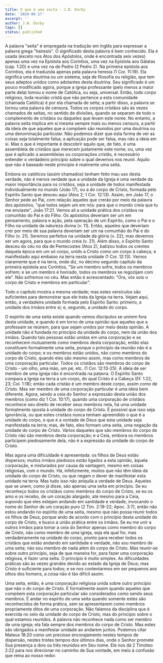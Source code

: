 ```yaml
---
title: O que é uma seita - J.N. Darby
date: '2024-06-17'
excerpt: ''
author: J.N. Darby
tags: []
status: published
---
```

A palavra \"seita\" é empregada na tradução em inglês para expressar a
palavra grega \"hairesis\". O significado desta palavra é bem conhecido.
Ela é usada (exceto nos Atos dos Apóstolos, onde é encontrada seis
vezes) apenas uma vez na Epístola aos Coríntios, uma vez na Epístola aos
Gálatas (cap. 1:20) e uma vez na de Pedro (2 Pedro 2). Na primeira
epístola aos Coríntios, ela é traduzida apenas pela palavra heresia (1
Cor. 11:19). Ela significa uma doutrina ou um sistema, seja de filosofia
ou religião, que tem seus adeptos unidos como adotantes desta doutrina.
Seu significado é um pouco modificado agora, porque a igreja professante
(pelo menos a maior parte dela) tomou o nome de Católica, ou seja,
universal. Então, todo corpo religioso, toda reunião cristã que não
pertence a esta comunidade (chamada Católica) é por ela chamada de
seita; a partir disso, a palavra se tornou uma palavra de censura. Todos
os corpos cristãos são às vezes chamados de seitas, no sentido de
divisões, quando se separam de todo o complemento de cristãos ou
daqueles que levam este nome. No entanto, a palavra seita implica em si
mesma sempre mais ou menos censura, a partir da ideia de que aqueles que
a compõem são reunidos por uma doutrina ou uma denominação particular.
Não podemos dizer que esta forma de ver as coisas seja totalmente falsa;
a aplicação pode ser falsa, mas não a ideia em si. Mas o que é
importante é descobrir aquilo que, de fato, é uma assembleia de cristãos
que merecem justamente este nome; ou, uma vez que é aplicado a
assembleias ou corporações cristãs, é necessário entender o verdadeiro
princípio sobre o qual devemos nos reunir. Aquilo que não é baseado
neste princípio é realmente uma seita.

Embora os católicos (assim chamados) tenham feito mau uso desta verdade,
não é menos verdade que a unidade da Igreja é uma verdade da maior
importância para os cristãos, seja a unidade de todos manifestada
individualmente no mundo (João 17), ou a do corpo de Cristo, formada
pelo Espírito Santo que desceu aqui (Atos 2; 1 Cor. 12:13). Assim, em
João 17, o Senhor pede ao Pai, com relação àqueles que crerão por meio
da palavra dos apóstolos, \"que todos sejam um em nós: para que o mundo
creia que tu me enviaste\", João 17:21. Vemos ali a unidade prática dos
cristãos na comunhão do Pai e do Filho. Os apóstolos deveriam ser um em
pensamento, palavra e ação, pela operação de um Espírito, como o Pai e o
Filho na unidade da natureza divina (v. 11). Então, aqueles que deveriam
crer por meio de sua palavra deveriam ser um na comunhão do Pai e do
Filho (v. 21). Seremos perfeitos na unidade da glória (v. 22); mas
devemos ser um agora, para que o mundo creia (v. 21). Além disso, o
Espírito Santo desceu do céu no dia de Pentecostes (Atos 2), batizou
todos os crentes daquela época em um só corpo, unido a Cristo como um
corpo à cabeça, e manifestado aqui embaixo na terra nesta unidade (1
Cor. 12:13). Vemos claramente que é na terra, onde diz, no décimo
segundo capítulo da primeira epístola aos Coríntios, \"Se um membro
sofre, todos os membros sofrem; e se um membro é honrado, todos os
membros se regozijam com ele\". Não sofremos no céu. Mas então é
acrescentado: \"Ora, vós sois o corpo de Cristo e membros em
particular\".

Todo o capítulo mostra a mesma verdade; mas estes versículos são
suficientes para demonstrar que ele trata da Igreja na terra. Vejam
aqui, então, a verdadeira unidade formada pelo Espírito Santo: primeiro,
a unidade dos irmãos entre si; e, segundo, a unidade do corpo.

O espírito de uma seita existe quando vemos discípulos se unirem fora
desta unidade, e quando é em torno de uma opinião que aqueles que a
professam se reúnem, para que sejam unidos por meio desta opinião. A
unidade não é fundada no princípio da unidade do corpo, nem da união dos
irmãos. Quando tais pessoas estão unidas em uma corporação e se
reconhecem mutuamente como membros desta corporação, então elas
constituem formalmente uma seita, porque o princípio da reunião não é a
unidade do corpo; e os membros estão unidos, não como membros do corpo
de Cristo, quando eles são mesmo assim, mas como membros de uma
corporação particular. Todos os cristãos são membros do corpo de
Cristo - um olho, uma mão, um pé, etc. (1 Cor. 12:13-25). A ideia de ser
membro de uma igreja não é encontrada na palavra. O Espírito Santo
compara a Igreja na terra a um corpo, do qual Cristo é a Cabeça (Ef.
1:22, 23; Col. 1:18); então cada cristão é um membro deste corpo, assim
como de Cristo. Mas ser membro de uma corporação particular é uma ideia
bem diferente. Agora, sendo a ceia do Senhor a expressão desta união dos
membros (como diz 1 Cor. 10:17), quando uma corporação de cristãos
reconhece seu direito de receber seus membros nela, há uma unidade
formalmente oposta à unidade do corpo de Cristo. É possível que isso
seja ignorância, ou que estes cristãos nunca tenham apreendido o que é a
unidade do corpo, e que é a vontade de Deus que esta unidade seja
manifestada na terra; mas, de fato, eles formam uma seita, uma negação
da unidade do corpo de Cristo. Vários daqueles que são membros do corpo
de Cristo não são membros desta corporação; e a Ceia, embora os membros
participem piedosamente dela, não é a expressão da unidade do corpo de
Cristo.

Mas agora uma dificuldade é apresentada: os filhos de Deus estão
dispersos; muitos irmãos piedosos estão ligados a esta opinião, àquela
corporação, e misturados por causa da vantagem, mesmo em coisas
religiosas, com o mundo. Há, infelizmente, muitos que não têm ideia da
unidade do corpo de Cristo, ou que negam o dever de manifestar esta
unidade na terra. Mas tudo isso não aniquila a verdade de Deus. Aqueles
que se unem, como já disse, são apenas uma seita em princípio. Se eu
reconheço todos os cristãos como membros do corpo de Cristo, se eu os
amo e os recebo, de um coração alargado, até mesmo para a Ceia, supondo
que eles estejam andando em santidade e verdade, invocando o nome do
Senhor de um coração puro (2 Tim. 2:19-22; Apoc. 3:7), então não estou
andando no espírito de uma seita, mesmo que não possa reunir todos os
filhos de Deus, porque ando de acordo com o princípio desta unidade do
corpo de Cristo, e busco a união prática entre os irmãos. Se eu me unir
a outros irmãos para tomar a ceia do Senhor apenas como membro do corpo
de Cristo, não como membro de uma igreja, seja ela qual for, mas
verdadeiramente na unidade do corpo, pronto para receber todos os
cristãos que estão andando em santidade e verdade, não sou membro de uma
seita; não sou membro de nada além do corpo de Cristo. Mas reunir-se
sobre outro princípio, seja de que maneira for, para fazer uma
corporação religiosa, é fazer uma seita. O princípio é muito simples. As
dificuldades práticas são às vezes grandes devido ao estado da Igreja de
Deus; mas Cristo é suficiente para todos; e se nos contentarmos em ser
pequenos aos olhos dos homens, a coisa não é tão difícil assim.

Uma seita, então, é uma corporação religiosa unida sobre outro princípio
que não o do corpo de Cristo. É formalmente assim quando aqueles que
compõem esta corporação particular são considerados como sendo seus
membros. É andar no espírito de uma seita quando somente estes são
reconhecidos de forma prática, sem se apresentarem como membros
propriamente ditos de uma corporação. Não falamos da disciplina que é
exercida no seio da unidade do corpo de Cristo, mas do princípio sobre o
qual estamos reunidos. A palavra não reconhece nada como ser membro de
uma igreja; ela fala sempre dos membros do corpo de Cristo. Mas estes
são obrigados a manifestar unidade ao andarem juntos. Podemos citar
Mateus 18:20 como um precioso encorajamento nestes tempos de dispersão,
nestes tristes tempos dos últimos dias, onde o Senhor promete Sua
presença a dois ou três reunidos em Seu nome. Ele nos dá 2 Timóteo 2:22
para nos direcionar no caminho de Sua vontade, em meio à confusão que
reina ao nosso redor.

